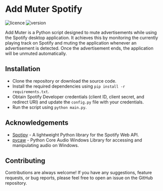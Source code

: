 # Add Muter Spotify
![licence](https://img.shields.io/badge/License-MIT-green.svg)
![version](https://img.shields.io/badge/Version-1.0.0-blue)

Add Muter is a Python script designed to mute advertisements while using the Spotify desktop application. It achieves this by monitoring the currently playing track on Spotify and muting the application whenever an advertisement is detected. Once the advertisement ends, the application will be unmuted automatically.

## Installation
- Clone the repository or download the source code.
- Install the required dependencies using `pip install -r requirements.txt`.
- Obtain Spotify Developer credentials (client ID, client secret, and redirect URI) and update the `config.py` file with your credentials.
- Run the script using `python main.py`.

## Acknowledgements
 - [Spotipy](https://github.com/spotipy-dev/spotipy) - A lightweight Python library for the Spotify Web API.
 - [pycaw](https://github.com/AndreMiras/pycaw) - Python Core Audio Windows Library for accessing and manipulating audio on Windows.

## Contributing
Contributions are always welcome! If you have any suggestions, feature requests, or bug reports, please feel free to open an issue on the GitHub repository.
